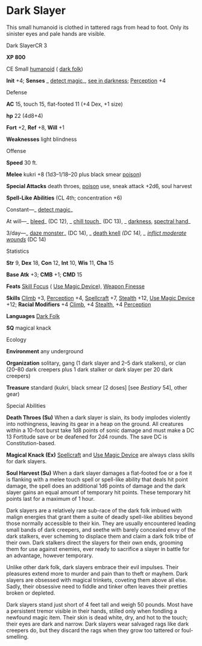 # Dark Slayer

This small humanoid is clothed in tattered rags from head to foot. Only its sinister eyes and pale hands are visible.

Dark SlayerCR 3

**XP 800**

CE Small [humanoid](/pathfinderRPG/prd/monsters/creatureTypes.html#_humanoid) ( [dark folk](/pathfinderRPG/prd/monsters/creatureTypes.html#_dark-folk-subtype))

**Init** +4; **Senses** _ [detect magic](/pathfinderRPG/prd/additionalMonsters/../spells/detectMagic.html#_detect-magic)_, [see in darkness](/pathfinderRPG/prd/monsters/universalMonsterRules.html#_see-in-darkness); [Perception](/pathfinderRPG/prd/additionalMonsters/../skills/perception.html#_perception) +4

Defense

**AC** 15, touch 15, flat-footed 11 (+4 Dex, +1 size)

**hp** 22 (4d8+4)

**Fort** +2, **Ref** +8, **Will** +1

**Weaknesses** light blindness

Offense

**Speed** 30 ft.

**Melee** kukri +8 (1d3–1/18–20 plus black smear [poison](/pathfinderRPG/prd/monsters/universalMonsterRules.html#_poison-(ex-or-su)))

**Special Attacks** death throes, [poison](/pathfinderRPG/prd/monsters/universalMonsterRules.html#_poison-(ex-or-su)) use, sneak attack +2d6, soul harvest

**Spell-Like Abilities** (CL 4th; concentration +6)

Constant—_ [detect magic](/pathfinderRPG/prd/additionalMonsters/../spells/detectMagic.html#_detect-magic)_

At will—_ [bleed](/pathfinderRPG/prd/additionalMonsters/../spells/bleed.html#_bleed)_ (DC 12), _ [chill touch](/pathfinderRPG/prd/additionalMonsters/../spells/chillTouch.html#_chill-touch)_ (DC 13), _ [darkness](/pathfinderRPG/prd/additionalMonsters/../spells/darkness.html#_darkness), [spectral hand](/pathfinderRPG/prd/additionalMonsters/../spells/spectralHand.html#_spectral-hand)_

3/day—_ [daze monster](/pathfinderRPG/prd/additionalMonsters/../spells/dazeMonster.html#_daze-monster)_ (DC 14), _ [death knell](/pathfinderRPG/prd/additionalMonsters/../spells/deathKnell.html#_death-knell) _(DC 14), _ [inflict moderate wounds](/pathfinderRPG/prd/additionalMonsters/../spells/inflictModerateWounds.html#_inflict-moderate-wounds)_ (DC 14)

Statistics

**Str** 9, **Dex** 18, **Con** 12, **Int** 10, **Wis** 11, **Cha** 15

**Base Atk** +3; **CMB** +1; **CMD** 15

**Feats** [Skill Focus](/pathfinderRPG/prd/additionalMonsters/../feats.html#_skill-focus) ( [Use Magic Device](/pathfinderRPG/prd/additionalMonsters/../skills/useMagicDevice.html#_use-magic-device)), [Weapon Finesse](/pathfinderRPG/prd/additionalMonsters/../feats.html#_weapon-finesse)

**Skills** [Climb](/pathfinderRPG/prd/additionalMonsters/../skills/climb.html#_climb) +3, [Perception](/pathfinderRPG/prd/additionalMonsters/../skills/perception.html#_perception) +4, [Spellcraft](/pathfinderRPG/prd/additionalMonsters/../skills/spellcraft.html#_spellcraft) +7, [Stealth](/pathfinderRPG/prd/additionalMonsters/../skills/stealth.html#_stealth) +12, [Use Magic Device](/pathfinderRPG/prd/additionalMonsters/../skills/useMagicDevice.html#_use-magic-device) +12; **Racial Modifiers** +4 [Climb](/pathfinderRPG/prd/additionalMonsters/../skills/climb.html#_climb), +4 [Stealth](/pathfinderRPG/prd/additionalMonsters/../skills/stealth.html#_stealth), +4 [Perception](/pathfinderRPG/prd/additionalMonsters/../skills/perception.html#_perception)

**Languages** [Dark Folk](/pathfinderRPG/prd/monsters/creatureTypes.html#_dark-folk-subtype)

**SQ** magical knack

Ecology

**Environment** any underground

**Organization** solitary, gang (1 dark slayer and 2–5 dark stalkers), or clan (20–80 dark creepers plus 1 dark stalker or dark slayer per 20 dark creepers)

**Treasure** standard (kukri, black smear [2 doses] [see _Bestiary_ 54], other gear)

Special Abilities

**Death Throes (Su)** When a dark slayer is slain, its body implodes violently into nothingness, leaving its gear in a heap on the ground. All creatures within a 10-foot burst take 1d8 points of sonic damage and must make a DC 13 Fortitude save or be deafened for 2d4 rounds. The save DC is Constitution-based.

**Magical Knack (Ex)** [Spellcraft](/pathfinderRPG/prd/additionalMonsters/../skills/spellcraft.html#_spellcraft) and [Use Magic Device](/pathfinderRPG/prd/additionalMonsters/../skills/useMagicDevice.html#_use-magic-device) are always class skills for dark slayers.

**Soul Harvest (Su)** When a dark slayer damages a flat-footed foe or a foe it is flanking with a melee touch spell or spell-like ability that deals hit point damage, the spell does an additional 1d6 points of damage and the dark slayer gains an equal amount of temporary hit points. These temporary hit points last for a maximum of 1 hour.

Dark slayers are a relatively rare sub-race of the dark folk imbued with malign energies that grant them a suite of deadly spell-like abilities beyond those normally accessible to their kin. They are usually encountered leading small bands of dark creepers, and seethe with barely concealed envy of the dark stalkers, ever scheming to displace them and claim a dark folk tribe of their own. Dark stalkers direct the slayers for their own ends, grooming them for use against enemies, ever ready to sacrifice a slayer in battle for an advantage, however temporary.

Unlike other dark folk, dark slayers embrace their evil impulses. Their pleasures extend more to murder and pain than to theft or mayhem. Dark slayers are obsessed with magical trinkets, coveting them above all else. Sadly, their obsessive need to fiddle and tinker often leaves their pretties broken or depleted.

Dark slayers stand just short of 4 feet tall and weigh 50 pounds. Most have a persistent tremor visible in their hands, stilled only when fondling a newfound magic item. Their skin is dead white, dry, and hot to the touch; their eyes are dark and narrow. Dark slayers wear salvaged rags like dark creepers do, but they discard the rags when they grow too tattered or foul-smelling.

